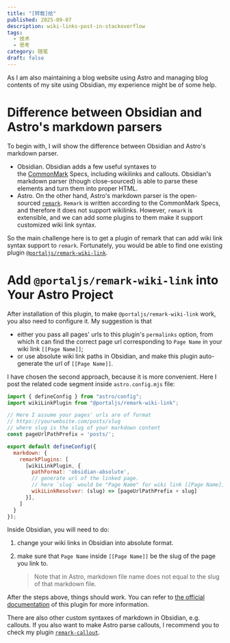 ```yaml
---
title: "[转载]给"
published: 2025-09-07
description: wiki-links-post-in-stackoverflow
tags:
  - 技术
  - 思考
category: 随笔
draft: false
---
```

As I am also maintaining a blog website using Astro and managing blog contents of my site using Obsidian, my experience might be of some help.

# Difference between Obsidian and Astro's markdown parsers

To begin with, I will show the difference between Obsidian and Astro's markdown parser.

- Obsidian. Obsidian adds a few useful syntaxes to the [CommonMark](https://commonmark.org/) Specs, including wikilinks and callouts. Obsidian's markdown parser (though close-sourced) is able to parse these elements and turn them into proper HTML.
- Astro. On the other hand, Astro's markdown parser is the open-sourced [`remark`](https://github.com/remarkjs/remark). `Remark` is written according to the CommonMark Specs, and therefore it does not support wikilinks. However, `remark` is extensible, and we can add some plugins to them make it support customized wiki link syntax.

So the main challenge here is to get a plugin of remark that can add wiki link syntax support to `remark`. Fortunately, you would be able to find one existing plugin [`@portaljs/remark-wiki-link`](https://github.com/datopian/portaljs/tree/main/packages/remark-wiki-link).

# Add `@portaljs/remark-wiki-link` into Your Astro Project

After installation of this plugin, to make `@portaljs/remark-wiki-link` work, you also need to configure it. My suggestion is that

- either you pass all pages' urls to this plugin's `permalinks` option, from which it can find the correct page url corresponding to `Page Name` in your wiki link `[[Page Name]]`;
- or use absolute wiki link paths in Obsidian, and make this plugin auto-generate the url of `[[Page Name]]`.

I have chosen the second approach, because it is more convenient. Here I post the related code segment inside `astro.config.mjs` file:

```javascript
import { defineConfig } from "astro/config";
import wikiLinkPlugin from "@portaljs/remark-wiki-link";

// Here I assume your pages' urls are of format
// https://yourwebsite.com/posts/slug
// where slug is the slug of your markdown content
const pageUrlPathPrefix = 'posts/';

export default defineConfig({
  markdown: {
    remarkPlugins: [
      [wikiLinkPlugin, { 
        pathFormat: 'obsidian-absolute', 
        // generate url of the linked page.
        // here `slug` would be "Page Name" for wiki link [[Page Name]].
        wikiLinkResolver: (slug) => [pageUrlPathPrefix + slug] 
      }],
    ]
  }
});
```

Inside Obsidian, you will need to do:

1. change your wiki links in Obsidian into absolute format.
2. make sure that `Page Name` inside `[[Page Name]]` be the slug of the page you link to.
    
    > Note that in Astro, markdown file name does not equal to the slug of that markdown file.
    

After the steps above, things should work. You can refer to [the official documentation](https://github.com/datopian/portaljs/blob/main/packages/remark-wiki-link/README.md) of this plugin for more information.

There are also other custom syntaxes of markdown in Obsidian, e.g. callouts. If you also want to make Astro parse callouts, I recommend you to check my plugin [`remark-callout`](https://github.com/rk-terence/gz-remark-callout).